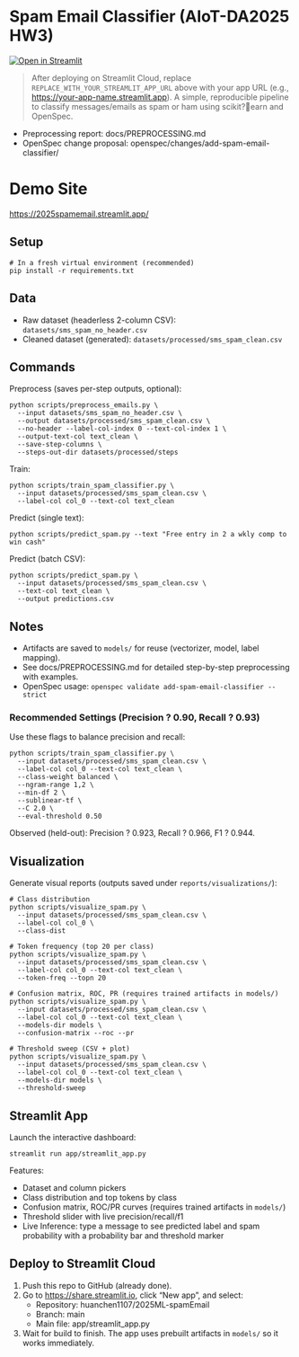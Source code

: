 ﻿# Spam Email Classifier (AIoT-DA2025 HW3)


[![Open in Streamlit](https://static.streamlit.io/badges/streamlit_badge_black_white.svg)](REPLACE_WITH_YOUR_STREAMLIT_APP_URL)

> After deploying on Streamlit Cloud, replace `REPLACE_WITH_YOUR_STREAMLIT_APP_URL` above with your app URL (e.g., https://your-app-name.streamlit.app).
A simple, reproducible pipeline to classify messages/emails as spam or ham using scikit?earn and OpenSpec.

- Preprocessing report: docs/PREPROCESSING.md
- OpenSpec change proposal: openspec/changes/add-spam-email-classifier/

# Demo Site
https://2025spamemail.streamlit.app/

## Setup

```
# In a fresh virtual environment (recommended)
pip install -r requirements.txt
```

## Data

- Raw dataset (headerless 2-column CSV): `datasets/sms_spam_no_header.csv`
- Cleaned dataset (generated): `datasets/processed/sms_spam_clean.csv`

## Commands

Preprocess (saves per-step outputs, optional):
```
python scripts/preprocess_emails.py \
  --input datasets/sms_spam_no_header.csv \
  --output datasets/processed/sms_spam_clean.csv \
  --no-header --label-col-index 0 --text-col-index 1 \
  --output-text-col text_clean \
  --save-step-columns \
  --steps-out-dir datasets/processed/steps
```

Train:
```
python scripts/train_spam_classifier.py \
  --input datasets/processed/sms_spam_clean.csv \
  --label-col col_0 --text-col text_clean
```

Predict (single text):
```
python scripts/predict_spam.py --text "Free entry in 2 a wkly comp to win cash"
```

Predict (batch CSV):
```
python scripts/predict_spam.py \
  --input datasets/processed/sms_spam_clean.csv \
  --text-col text_clean \
  --output predictions.csv
```

## Notes
- Artifacts are saved to `models/` for reuse (vectorizer, model, label mapping).
- See docs/PREPROCESSING.md for detailed step-by-step preprocessing with examples.
- OpenSpec usage: `openspec validate add-spam-email-classifier --strict`

### Recommended Settings (Precision ? 0.90, Recall ? 0.93)

Use these flags to balance precision and recall:

```
python scripts/train_spam_classifier.py \
  --input datasets/processed/sms_spam_clean.csv \
  --label-col col_0 --text-col text_clean \
  --class-weight balanced \
  --ngram-range 1,2 \
  --min-df 2 \
  --sublinear-tf \
  --C 2.0 \
  --eval-threshold 0.50
```

Observed (held-out): Precision ? 0.923, Recall ? 0.966, F1 ? 0.944.

## Visualization

Generate visual reports (outputs saved under `reports/visualizations/`):

```
# Class distribution
python scripts/visualize_spam.py \
  --input datasets/processed/sms_spam_clean.csv \
  --label-col col_0 \
  --class-dist

# Token frequency (top 20 per class)
python scripts/visualize_spam.py \
  --input datasets/processed/sms_spam_clean.csv \
  --label-col col_0 --text-col text_clean \
  --token-freq --topn 20

# Confusion matrix, ROC, PR (requires trained artifacts in models/)
python scripts/visualize_spam.py \
  --input datasets/processed/sms_spam_clean.csv \
  --label-col col_0 --text-col text_clean \
  --models-dir models \
  --confusion-matrix --roc --pr

# Threshold sweep (CSV + plot)
python scripts/visualize_spam.py \
  --input datasets/processed/sms_spam_clean.csv \
  --label-col col_0 --text-col text_clean \
  --models-dir models \
  --threshold-sweep
```

## Streamlit App

Launch the interactive dashboard:

```
streamlit run app/streamlit_app.py
```

Features:
- Dataset and column pickers
- Class distribution and top tokens by class
- Confusion matrix, ROC/PR curves (requires trained artifacts in `models/`)
- Threshold slider with live precision/recall/f1
- Live Inference: type a message to see predicted label and spam probability with a probability bar and threshold marker

## Deploy to Streamlit Cloud

1) Push this repo to GitHub (already done).
2) Go to https://share.streamlit.io, click “New app”, and select:
   - Repository: huanchen1107/2025ML-spamEmail
   - Branch: main
   - Main file: app/streamlit_app.py
3) Wait for build to finish. The app uses prebuilt artifacts in `models/` so it works immediately.


